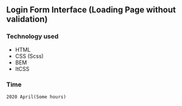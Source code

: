 ## Login Form Interface (Loading Page without validation)

### Technology used
* HTML
* CSS (Scss)
* BEM
* ItCSS

### Time

```2020 April(Some hours)```